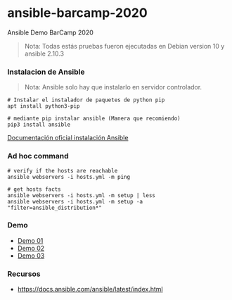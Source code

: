 # ansible-barcamp-2020
Ansible Demo BarCamp 2020

> Nota: Todas estás pruebas fueron ejecutadas en Debian version 10 y ansible 2.10.3

### Instalacion de Ansible
> Nota: Ansible solo hay que instalarlo en servidor controlador.

```shell
# Instalar el instalador de paquetes de python pip
apt install python3-pip

# mediante pip instalar ansible (Manera que recomiendo)
pip3 install ansible
```
[Documentación oficial instalación Ansible](https://docs.ansible.com/ansible/latest/installation_guide/intro_installation.html)


### Ad hoc command
```shell
# verify if the hosts are reachable
ansible webservers -i hosts.yml -m ping

# get hosts facts
ansible webservers -i hosts.yml -m setup | less
ansible webservers -i hosts.yml -m setup -a "filter=ansible_distribution*"
```

### Demo

- [Demo 01](webcluster-01/README.md)
- [Demo 02](webcluster-02/README.md)
- [Demo 03](webcluster-03/README.md)

### Recursos
- https://docs.ansible.com/ansible/latest/index.html

